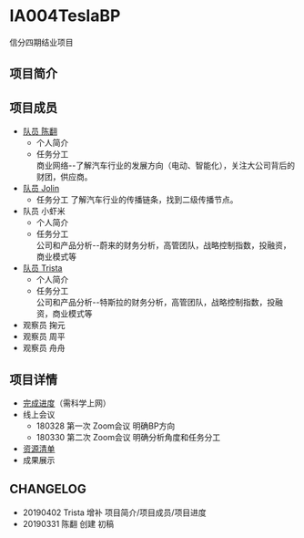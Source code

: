 # IA004TeslaBP
信分四期结业项目

## 项目简介

## 项目成员
- [队员 陈翻](https://github.com/JesseLivingston) 
  - 个人简介
  - 任务分工  
    商业网络--了解汽车行业的发展方向（电动、智能化），关注大公司背后的财团，供应商。
- [队员 Jolin](https://github.com/zhangzixin1)
  - 任务分工
    了解汽车行业的传播链条，找到二级传播节点。
- 队员 小虾米
  - 个人简介
  - 任务分工  
    公司和产品分析--蔚来的财务分析，高管团队，战略控制指数，投融资，商业模式等
- [队员 Trista](https://github.com/i-trista) 
  - 个人简介
  - 任务分工  
    公司和产品分析--特斯拉的财务分析，高管团队，战略控制指数，投融资，商业模式等
- 观察员 掬元
- 观察员 周平
- 观察员 舟舟

## 项目详情
- [完成进度](https://docs.google.com/spreadsheets/d/12GJ8o2PgIxonJQICZq68peQB-j2wdH3pv-suBxFVPUw/edit?usp=sharing)（需科学上网）
- 线上会议
  - 180328 第一次 Zoom会议 明确BP方向
  - 180330 第二次 Zoom会议 明确分析角度和任务分工
- [资源清单](Contents/Awesomebp.md)
- 成果展示
  
## CHANGELOG
- 20190402 Trista 增补 项目简介/项目成员/项目进度
- 20190331 陈翻 创建 初稿




